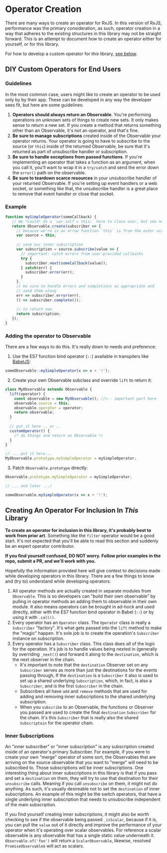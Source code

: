 # Operator Creation

There are many ways to create an operator for RxJS. In this version of RxJS, performance was the primary consideration, as such, operator creation 
in a way that adheres to the existing structures in this library may not be straight forward. This is an attempt to document how to 
create an operator either for yourself, or for this library.

For how to develop a custom operator for *this* library, [see below](#advanced).

## DIY Custom Operators for End Users


### Guidelines

In the most common case, users might like to create an operator to be used only by by their app. These can be developed in 
any way the developer sees fit, but here are some guidelines:

1. __Operators should always return an Observable__. You're performing operations on unknown sets of things to create new sets.
  It only makes sense to return a new set. If you create a method that returns something other than an Observable, it's not an operator,
  and that's fine.
2. __Be sure to manage subscriptions__ created inside of the Observable your operator returns. Your operator is going to have to
  subscribe to the source (or `this`) inside of the returned Observable, be sure that it's returned as part of unsubscribe handler or 
  subscription.
3. __Be sure to handle exceptions from passed functions__. If you're implementing an operator that takes a function as an argument, 
  when you call it, you'll want to wrap it in a `try/catch` and send the error down the `error()` path on the observable.
4. __Be sure to teardown scarce resources__ in your unsubscribe handler of your returned Observable. If you're setting up event handlers
  or a web socket, or something like that, the unsubscribe handler is a great place to remove that event handler or close that socket.
  


<!-- share-code-between-examples -->
### Example

```js
function mySimpleOperator(someCallback) {
   // We *could* do a `var self = this;` here to close over, but see next comment
   return Observable.create(subscriber => {
     // because we're in an arrow function `this` is from the outer scope.
     var source = this;
     
     // save our inner subscription
     var subscription = source.subscribe(value => {
       // important: catch errors from user-provided callbacks
       try {
         subscriber.next(someCallback(value));
       } catch(err) {
         subscriber.error(err);
       }
     }, 
     // be sure to handle errors and completions as appropriate and
     // send them along
     err => subscriber.error(err),
     () => subscriber.complete());
     
     // to return now
     return subscription;
   });
}
```

### Adding the operator to Observable

There are a few ways to do this. It's really down to needs and preference:

1) Use the ES7 function bind operator (`::`) available in transpilers like [BabelJS](http://babeljs.io):

```js
someObservable::mySimpleOperator(x => x + '!');
```

2) Create your own Observable subclass and override `lift` to return it:

```js
class MyObservable extends Observable {
  lift(operator) {
    const observable = new MyObservable(); //<-- important part here
    observable.source = this;
    observable.operator = operator;
    return observable;
  }
  
  // put it here .. or ..
  customOperator() {
    /* do things and return an Observable */ 
  }
}

// ... put it here...
MyObservable.prototype.mySimpleOperator = mySimpleOperator;
```

3) Patch `Observable.prototype` directly:

```js
Observable.prototype.mySimpleOperator = mySimpleOperator;

// ... and later .../

someObservable.mySimpleOperator(x => x + '!');
```


## <a id="advanced"></a>Creating An Operator For Inclusion In *This* Library

__To create an operator for inclusion in this library, it's probably best to work from prior art__. Something 
like the `filter` operator would be a good start. It's not expected that you'll be able to read
this section and suddenly be an expert operator contributor.

**If you find yourself confused, DO NOT worry. Follow prior examples in the repo, submit a PR, and we'll work with you.** 

Hopefully the information provided here will give context to decisions made while developing operators in this library.
There are a few things to know and (try to) understand while developing operators:

1. All operator methods are actually created in separate modules from `Observable`. This is so developers can
 "build their own observable" by pulling in operator methods an adding them to observable in their own module.
 It also means operators can be brought in ad-hock and used directly, either with the ES7 function bind operator
 in Babel (`::`) or by using it with `.call()`.
2. Every operator has an `Operator` class. The `Operator` class is really a `Subscriber` "factory". It's 
 what gets passed into the `lift` method to make the "magic" happen. It's sole job is to create the operation's 
 `Subscriber` instance on subscription.
3. Every operator has a `Subscriber` class. This class does *all* of the logic for the operation. It's job is to 
 handle values being nexted in (generally by overriding `_next()`) and forward it along to the `destination`, 
 which is the next observer in the chain.
   - It's important to note that the `destination` Observer set on any `Subscriber` serves as more than just
   the destinations for the events passing through, If the `destination` is a `Subscriber` it also is used to set up
   a shared underlying `Subscription`, which, in fact, is also a `Subscriber`, and is the first `Subscriber` in the 
   chain.
   - Subscribers all have `add` and `remove` methods that are used for adding and removing inner subscriptions to
   the shared underlying subscription.
   - When you `subscribe` to an Observable, the functions or Observer you passed are used to create the final `destination`
   `Subscriber` for the chain. It's this `Subscriber` that is really also the shared `Subscriptoin` for the operator chain.
   
### Inner Subscriptions

An "inner subscriber" or "inner subscription" is any subscription created inside of an operator's primary Subscriber. For example,
if you were to create your own "merge" operator of some sort, the Observables that are arriving on the source observable that you
want to "merge" will need to be subscribed to. Those subscriptions will be inner subscriptions. One interesting thing about
inner subscriptions in this library is that if you pass and set a `destination` on them, they will try to use that destination
for their `unsubscribe` calls. Meaning if you call `unsubscribe` on them, it might not do anything. As such, it's usually desireable
not to set the `destination` of inner subscriptions. An example of this might be the switch operators, that have a single underlying
inner subscription that needs to unsubscribe independent of the main subscription.

If you find yourself creating inner subscriptions, it might also be worth checking to see if the observable being passed `_isScalar`, 
because if it is, you can pull the `value` out of it directly and improve the performance of your operator when it's operating over
scalar observables. For reference a scalar observable is any observable that has a single static value underneath it. `Observable.of('foo')` will
return a `ScalarObservable`, likewise, resolved `PromiseObservable`s will act as scalars.
